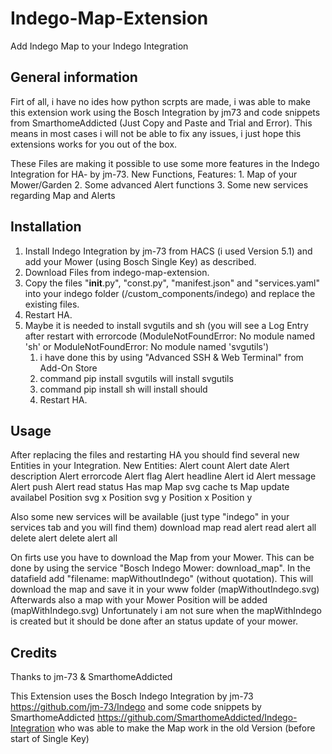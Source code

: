# Indego-Map-Extension
Add Indego Map to your Indego Integration

## General information

Firt of all, i have no ides how python scrpts are made, i was able to make this extension work using the Bosch Integration by jm73 and code snippets from SmarthomeAddicted (Just Copy and Paste and Trial and Error). 
This means in most cases i will not be able to fix any issues, i just hope this extensions works for you out of the box.

These Files are making it possible to use some more features in the Indego Integration for HA- by jm-73.
New Functions, Features:
	1. Map of your Mower/Garden
	2. Some advanced Alert functions
	3. Some new services regarding Map and Alerts

## Installation

1. Install Indego Integration by jm-73 from HACS (i used Version 5.1) and add your Mower (using Bosch Single Key) as described.
2. Download Files from indego-map-extension.
3. Copy the files "__init__.py", "const.py", "manifest.json" and "services.yaml" into your indego folder (/custom_components/indego) and replace the existing files. 
4. Restart HA.
5. Maybe it is needed to install svgutils and sh (you will see a Log Entry after restart with errorcode (ModuleNotFoundError: No module named 'sh' or ModuleNotFoundError: No module named 'svgutils')
	1. i have done this by using "Advanced SSH & Web Terminal" from Add-On Store
	2. command pip install svgutils will install svgutils
	3. command pip install sh will install should
	4. Restart HA.

## Usage

After replacing the files and restarting HA you should find several new Entities in your Integration.
New Entities:
Alert count
Alert date
Alert description
Alert errorcode
Alert flag
Alert headline
Alert id
Alert message
Alert push
Alert read status
Has map
Map svg cache ts
Map update availabel
Position svg x
Position svg y
Position x
Position y

Also some new services will be available (just type "indego" in your services tab and you will find them)
download map
read alert
read alert all
delete alert
delete alert all


On firts use you have to download the Map from your Mower. 
This can be done by using the service "Bosch Indego Mower: download_map". 
In the datafield add "filename: mapWithoutIndego" (without quotation).
This will download the map and save it in your www folder (mapWithoutIndego.svg)
Afterwards also a map with your Mower Position will be added (mapWithIndego.svg)
Unfortunately i am not sure when the mapWithIndego is created but it should be done after an status update of your mower.

## Credits

Thanks to jm-73 & SmarthomeAddicted

This Extension uses the Bosch Indego Integration by jm-73  https://github.com/jm-73/Indego
and some code snippets by SmarthomeAddicted https://github.com/SmarthomeAddicted/Indego-Integration who was able to make the Map work in the old Version (before start of Single Key)
